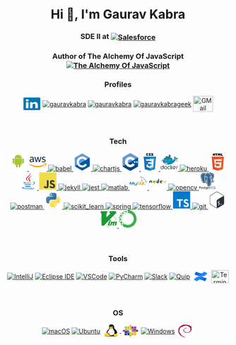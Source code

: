 <h1 align="center">Hi 👋, I'm Gaurav Kabra</h1>
<h3 align="center">SDE II at <a href="https://www.salesforce.com/in/" target="_blank"><img align="center" src="https://svgshare.com/i/ijr.svg" alt="Salesforce" height="60" width="60" /></a></h3>
<h3 align="center">Author of The Alchemy Of JavaScript <a href="https://www.amazon.in/dp/B0C87QB46T" target="_blank"><img align="center" src="https://github.com/kabragaurav/kabragaurav/assets/53303368/7ea165bc-d6e5-4084-bf21-7c66d4ae7c1d" alt="The Alchemy Of JavaScript" height="200" width="160" /></a></h3>

<h3 align="center">Profiles</h3>
<div align="center">
      <a href="https://linkedin.com/in/gaurav-kabra" target="blank"><img align="center" src="https://github.com/devicons/devicon/blob/v2.15.1/icons/linkedin/linkedin-original.svg" alt="gaurav-kabra" height="30" width="40" /></a>
      <a href="https://www.hackerrank.com/gauravkabra" target="blank"><img align="center" src="https://raw.githubusercontent.com/rahuldkjain/github-profile-readme-generator/master/src/images/icons/Social/hackerrank.svg" alt="gauravkabra" height="30" width="40" /></a>
      <a href="https://www.leetcode.com/gauravkabra" target="blank"><img align="center" src="https://raw.githubusercontent.com/rahuldkjain/github-profile-readme-generator/master/src/images/icons/Social/leet-code.svg" alt="gauravkabra" height="30" width="40" /></a>
      <a href="https://auth.geeksforgeeks.org/user/gauravkabrageek" target="blank"><img align="center" src="https://raw.githubusercontent.com/rahuldkjain/github-profile-readme-generator/master/src/images/icons/Social/geeks-for-geeks.svg" alt="gauravkabrageek" height="30" width="40" /></a>
      <a href='mailto:gauravkabra.official@gmail.com' ><img align="center" src='https://svgshare.com/i/ijT.svg' title='GMail' height="36" width="45" /></a>
</div>
<br/>
<br/>
<h3 align="center">Tech</h3>
<div align="center">
<a href="https://developer.android.com" target="_blank" rel="noreferrer"> <img src="https://raw.githubusercontent.com/devicons/devicon/master/icons/android/android-original-wordmark.svg" alt="android" width="40" height="40"/> </a> <a href="https://aws.amazon.com" target="_blank" rel="noreferrer"> <img src="https://raw.githubusercontent.com/devicons/devicon/master/icons/amazonwebservices/amazonwebservices-original-wordmark.svg" alt="aws" width="40" height="40"/> </a> <a href="https://babeljs.io/" target="_blank" rel="noreferrer"> <img src="https://www.vectorlogo.zone/logos/babeljs/babeljs-icon.svg" alt="babel" width="40" height="40"/> </a> <a href="https://www.cprogramming.com/" target="_blank" rel="noreferrer"> <img src="https://raw.githubusercontent.com/devicons/devicon/master/icons/c/c-original.svg" alt="c" width="40" height="40"/> </a> <a href="https://www.chartjs.org" target="_blank" rel="noreferrer"> <img src="https://www.chartjs.org/media/logo-title.svg" alt="chartjs" width="40" height="40"/> </a> <a href="https://www.w3schools.com/cpp/" target="_blank" rel="noreferrer"> <img src="https://raw.githubusercontent.com/devicons/devicon/master/icons/cplusplus/cplusplus-original.svg" alt="cplusplus" width="40" height="40"/> </a> <a href="https://www.w3schools.com/css/" target="_blank" rel="noreferrer"> <img src="https://raw.githubusercontent.com/devicons/devicon/master/icons/css3/css3-original-wordmark.svg" alt="css3" width="40" height="40"/> </a> <a href="https://www.docker.com/" target="_blank" rel="noreferrer"> <img src="https://raw.githubusercontent.com/devicons/devicon/master/icons/docker/docker-original-wordmark.svg" alt="docker" width="40" height="40"/> </a> <a href="https://heroku.com" target="_blank" rel="noreferrer"> <img src="https://www.vectorlogo.zone/logos/heroku/heroku-icon.svg" alt="heroku" width="40" height="40"/> </a> <a href="https://www.w3.org/html/" target="_blank" rel="noreferrer"> <img src="https://raw.githubusercontent.com/devicons/devicon/master/icons/html5/html5-original-wordmark.svg" alt="html5" width="40" height="40"/> </a> <a href="https://www.java.com" target="_blank" rel="noreferrer"> <img src="https://raw.githubusercontent.com/devicons/devicon/master/icons/java/java-original.svg" alt="java" width="40" height="40"/> </a> <a href="https://developer.mozilla.org/en-US/docs/Web/JavaScript" target="_blank" rel="noreferrer"> <img src="https://raw.githubusercontent.com/devicons/devicon/master/icons/javascript/javascript-original.svg" alt="javascript" width="40" height="40"/> </a> <a href="https://jekyllrb.com/" target="_blank" rel="noreferrer"> <img src="https://www.vectorlogo.zone/logos/jekyllrb/jekyllrb-icon.svg" alt="jekyll" width="40" height="40"/> </a> <a href="https://jestjs.io" target="_blank" rel="noreferrer"> <img src="https://www.vectorlogo.zone/logos/jestjsio/jestjsio-icon.svg" alt="jest" width="40" height="40"/> </a> <a href="https://www.mathworks.com/" target="_blank" rel="noreferrer"> <img src="https://upload.wikimedia.org/wikipedia/commons/2/21/Matlab_Logo.png" alt="matlab" width="40" height="40"/> </a> <a href="https://www.mysql.com/" target="_blank" rel="noreferrer"> <img src="https://raw.githubusercontent.com/devicons/devicon/master/icons/mysql/mysql-original-wordmark.svg" alt="mysql" width="40" height="40"/> </a> <a href="https://nodejs.org" target="_blank" rel="noreferrer"> <img src="https://raw.githubusercontent.com/devicons/devicon/master/icons/nodejs/nodejs-original-wordmark.svg" alt="nodejs" width="40" height="40"/> </a> <a href="https://opencv.org/" target="_blank" rel="noreferrer"> <img src="https://www.vectorlogo.zone/logos/opencv/opencv-icon.svg" alt="opencv" width="40" height="40"/> </a> <a href="https://www.postgresql.org" target="_blank" rel="noreferrer"> <img src="https://raw.githubusercontent.com/devicons/devicon/master/icons/postgresql/postgresql-original-wordmark.svg" alt="postgresql" width="40" height="40"/> </a> <a href="https://postman.com" target="_blank" rel="noreferrer"> <img src="https://www.vectorlogo.zone/logos/getpostman/getpostman-icon.svg" alt="postman" width="40" height="40"/> </a> <a href="https://www.python.org" target="_blank" rel="noreferrer"> <img src="https://raw.githubusercontent.com/devicons/devicon/master/icons/python/python-original.svg" alt="python" width="40" height="40"/> </a> <a href="https://scikit-learn.org/" target="_blank" rel="noreferrer"> <img src="https://upload.wikimedia.org/wikipedia/commons/0/05/Scikit_learn_logo_small.svg" alt="scikit_learn" width="40" height="40"/> </a> <a href="https://spring.io/" target="_blank" rel="noreferrer"> <img src="https://www.vectorlogo.zone/logos/springio/springio-icon.svg" alt="spring" width="40" height="40"/> </a> <a href="https://www.tensorflow.org" target="_blank" rel="noreferrer"> <img src="https://www.vectorlogo.zone/logos/tensorflow/tensorflow-icon.svg" alt="tensorflow" width="40" height="40"/> </a> <a href="https://www.typescriptlang.org/" target="_blank" rel="noreferrer"> <img src="https://raw.githubusercontent.com/devicons/devicon/master/icons/typescript/typescript-original.svg" alt="typescript" width="40" height="40"/> </a> <a href="https://git-scm.com/" target="_blank" rel="noreferrer"> <img src="https://cdn.jsdelivr.net/gh/devicons/devicon/icons/git/git-plain.svg" alt="git" width="40" height="40"/> </a> </a> <a href="https://www.gnu.org/software/bash/" target="_blank" rel="noreferrer"> <img src="https://github.com/devicons/devicon/blob/v2.15.1/icons/bash/bash-plain.svg" alt="git" width="40" height="40"/> </a> <a href="https://github.com/vim/vim" target="_blank" rel="noreferrer"> <img src="https://github.com/devicons/devicon/blob/v2.15.1/icons/vim/vim-plain.svg" alt="git" width="40" height="40"/> </a> <a href="https://www.anaconda.com/" target="_blank" rel="noreferrer"> <img src="https://github.com/devicons/devicon/blob/v2.15.1/icons/anaconda/anaconda-original.svg" alt="git" width="40" height="40"/> </a> 
</div>

<br/>
<br/>

<h3 align="center">Tools</h3>
<div align="center">
      <a href="https://www.jetbrains.com/idea/" target="_blank" rel="noreferrer"><img align="center" src="https://upload.wikimedia.org/wikipedia/commons/9/9c/IntelliJ_IDEA_Icon.svg" alt="IntelliJ" height="30" width="40" /></a>
      <a href="https://www.eclipse.org/ide/" target="_blank" rel="noreferrer"><img align="center" src="https://svgshare.com/i/ijV.svg" alt="Eclipse IDE" height="35" width="38" /></a>
      <a href="https://code.visualstudio.com/" target="_blank" rel="noreferrer"><img align="center" src="https://upload.wikimedia.org/wikipedia/commons/9/9a/Visual_Studio_Code_1.35_icon.svg" alt="VSCode" height="30" width="40" /></a>
      <a href="https://www.jetbrains.com/pycharm/" target="_blank" rel="noreferrer"><img align="center" src="https://upload.wikimedia.org/wikipedia/commons/1/1d/PyCharm_Icon.svg" alt="PyCharm" height="30" width="40" /></a>
      <a href="https://slack.com/intl/en-in/" target="_blank" rel="noreferrer"><img align="center" src="https://svgshare.com/i/ihw.svg" alt="Slack" height="30" width="40" /></a>
      <a href="https://quip.com" target="_blank" rel="noreferrer"><img align="center" src="https://www.vectorlogo.zone/logos/quip/quip-ar21.svg" alt="Quip" height="45" width="100" /></a>
      <a href="https://www.atlassian.com/software/confluence" target="_blank" rel="noreferrer"><img align="center" src="https://github.com/devicons/devicon/blob/v2.15.1/icons/confluence/confluence-original.svg" height="30" width="40" /></a>
      <a href='https://en.wikipedia.org/wiki/Terminal_(macOS)' target="_blank" rel="noreferrer"><img align="center" src='https://svgshare.com/i/ihx.svg' title='Terminal' height="30" width="40"/></a>
</div>

<br/>
<br/>


<h3 align="center">OS</h3>
<div align="center">
      <a href="https://www.apple.com/in/macos/monterey/" target="_blank" rel="noreferrer"><img align="center" src="https://svgshare.com/i/ijU.svg" alt="macOS" height="30" width="40" /></a>
      <a href="https://ubuntu.com/" target="_blank" rel="noreferrer"><img align="center" src="https://svgshare.com/i/ijq.svg" alt="Ubuntu" height="30" width="40" /></a>
      <a href="https://www.linux.org/" target="_blank" rel="noreferrer"> <img align="center" src="https://raw.githubusercontent.com/devicons/devicon/master/icons/linux/linux-original.svg" alt="linux" width="40" height="30"/> </a>
      <a href="https://www.centos.org/" target="_blank" rel="noreferrer"><img align="center" src="https://github.com/devicons/devicon/blob/v2.15.1/icons/centos/centos-original.svg" alt="CentOS" height="30" width="40" /></a>
      <a href="https://www.microsoft.com/en-in/windows" target="_blank" rel="noreferrer"><img align="center" src="https://svgshare.com/i/ije.svg" alt="Windows" height="30" width="40" /></a>
      <a href="https://www.debian.org/" target="_blank" rel="noreferrer"><img align="center" src="https://github.com/devicons/devicon/blob/v2.15.1/icons/debian/debian-original.svg" alt="Debian" height="30" width="40" /></a>
</div>

<br/>
<br/>

<!--
<h3 align="center">Browsers</h3>
<div align="center">
      <a href="https://www.google.com/chrome/" target="_blank" rel="noreferrer"><img align="center" src="https://github.com/devicons/devicon/blob/v2.15.1/icons/chrome/chrome-original.svg" alt="Chrome" height="35" width="40" /></a>
      <a href="https://www.apple.com/in/safari/" target="_blank" rel="noreferrer"><img align="center" src="https://github.com/devicons/devicon/blob/v2.15.1/icons/safari/safari-original.svg" alt="Safari" height="35" width="40" /></a>
      <a href="https://www.mozilla.org/en-US/firefox/new/" target="_blank" rel="noreferrer"><img align="center" src="https://github.com/devicons/devicon/blob/v2.15.1/icons/firefox/firefox-original.svg" alt="Firefox" height="35" width="40" /></a>
      <a href="https://www.microsoft.com/en-us/edge" target="_blank" rel="noreferrer"><img align="center" src="https://svgshare.com/i/ik0.svg" alt="Firefox" height="35" width="40" /></a>
      <a href="https://www.opera.com/" target="_blank" rel="noreferrer"><img align="center" src="https://upload.wikimedia.org/wikipedia/commons/4/49/Opera_2015_icon.svg" alt="Opera" height="35" width="40" /></a>
      -->
</div>
